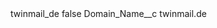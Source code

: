 <?xml version="1.0" encoding="UTF-8"?>
<CustomMetadata xmlns="http://soap.sforce.com/2006/04/metadata" xmlns:xsi="http://www.w3.org/2001/XMLSchema-instance" xmlns:xsd="http://www.w3.org/2001/XMLSchema">
    <label>twinmail_de</label>
    <protected>false</protected>
    <values>
        <field>Domain_Name__c</field>
        <value xsi:type="xsd:string">twinmail.de</value>
    </values>
</CustomMetadata>
